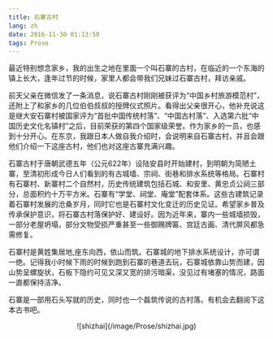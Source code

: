 ```yaml
---
title: 石寨古村
lang: zh
date: 2016-11-30 01:13:50
tags: Prose
---
```


最近特别想念家乡，我的出生之地在里面一个叫石寨的古村，在临近的一个东海的镇上长大，逢年过节的时候，家里人都会带我们兄妹过石寨古村，拜访亲戚。

前天父亲在微信发了一条消息，说石寨古村刚刚被获评为“中国乡村旅游模范村”，还附上了和家乡的几位伯伯叔叔的授牌仪式照片。看得出父亲很开心，他补充说这是继大安石寨村被国家评为“首批中国传统村落”、“中国古村落”、入选第六批“中国历史文化名镇村”之后，目前荣获的第四个国家级荣誉。作为家乡的一员，也感到十分开心。在东京，我跟日本人做自我介绍时，会说明来自石寨古村，并且会跟他们介绍一下这座古村，他们也对这座古寨充满兴趣。

石寨古村于唐朝武德五年（公元622年）设陆安县时开始建村，到明朝为简陋土寨，至清初形成今日人们看到的有古城墙、宗祠、街巷和排水系统等格局。石寨村有石寨村、新寨村二个自然村，历史传统建筑包括石城、和安里、黄忠贞公祠三部分，总面积约十万平方米。石寨有“学堂、祠堂、庵堂”配套体系。这些古建筑记录着石寨村发展的沧桑岁月，同时它也是石寨村文化变迁的历史见证。希望家乡普及传承保护意识，将石寨古村落保护好、建设好。因为近年来，寨内一些城墙损毁，一部分老屋坍塌，部分文物受损严重甚至一些御赐牌匾、宫廷古画、清代屏风都急需修复。

石寨村是黄姓集居地,座东向西，依山而筑。石寨城的地下排水系统设计，亦可谓一绝。记得我小时候下雨的时候到跑到石寨的巷道去玩，石寨城依靠山势而建，因山势呈螺旋状，石板下隐约可见又深又宽的排污暗渠，没见过有堵塞的情况，路面一直都保持洁净。

石寨是一部用石头写就的历史，同时也一个磊筑传说的古村落。有机会去翻阅下这本古书吧。  

<center>![shizhai](/image/Prose/shizhai.jpg)</center>
